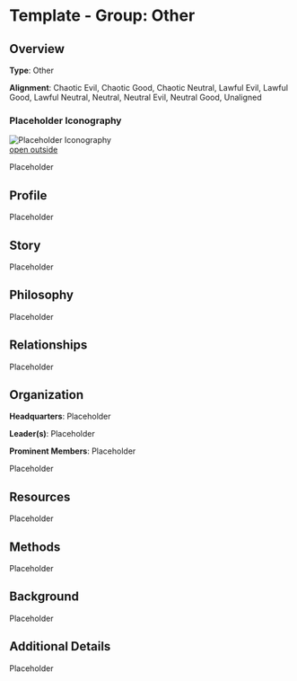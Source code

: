 # Template - Group: Other

## Overview

**Type**: Other

**Alignment**: Chaotic Evil, Chaotic Good, Chaotic Neutral, Lawful Evil, Lawful Good, Lawful Neutral, Neutral, Neutral Evil, Neutral Good, Unaligned

### Placeholder Iconography

![Placeholder Iconography](https://publish-01.obsidian.md/access/36b98e212e9d73fe1bd4813f96b0fd71/z_Assets/Misc/ImagePlaceholder.png)  
[open outside](https://obsidianttrpgtutorials.com/z_Assets/Misc/ImagePlaceholder.png)

Placeholder

## Profile

Placeholder

## Story

Placeholder

## Philosophy

Placeholder

## Relationships

Placeholder

## Organization

**Headquarters**: Placeholder

**Leader(s)**: Placeholder

**Prominent Members**: Placeholder

Placeholder

## Resources

Placeholder

## Methods

Placeholder

## Background

Placeholder

## Additional Details

Placeholder